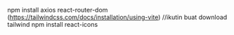 npm install axios react-router-dom
(https://tailwindcss.com/docs/installation/using-vite) //ikutin buat download tailwind
npm install react-icons
